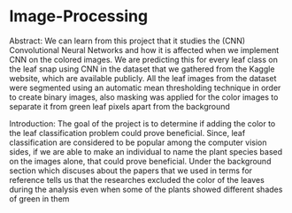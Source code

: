 # Image-Processing

Abstract:
We can learn from this project that it studies the (CNN) Convolutional Neural 
Networks and how it is affected when we implement CNN on the colored images. 
We are predicting this for every leaf class on the leaf snap using CNN in the 
dataset that we gathered from the Kaggle website, which are available publicly. 
All the leaf images from the dataset were segmented using an automatic mean 
thresholding technique in order to create binary images, also masking was applied 
for the color images to separate it from green leaf pixels apart from the 
background

Introduction:
The goal of the project is to determine if adding the color to the leaf classification 
problem could prove beneficial. Since, leaf classification are considered to be 
popular among the computer vision sides, if we are able to make an individual to 
name the plant species based on the images alone, that could prove beneficial.
Under the background section which discuses about the papers that we used in 
terms for reference tells us that the researches excluded the color of the leaves 
during the analysis even when some of the plants showed different shades of 
green in them
